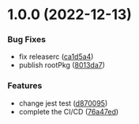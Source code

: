 # 1.0.0 (2022-12-13)


### Bug Fixes

* fix releaserc ([ca1d5a4](https://github.com/plysummer/node-cicd/commit/ca1d5a4a8a660d5c53446544d989a8b0183a1edf))
* publish rootPkg ([8013da7](https://github.com/plysummer/node-cicd/commit/8013da7224fcee80748ff069c18695effc264de2))


### Features

* change jest test ([d870095](https://github.com/plysummer/node-cicd/commit/d8700957d2283394c9cb7985179856479d6e1235))
* complete the CI/CD ([76a47ed](https://github.com/plysummer/node-cicd/commit/76a47ed2983575c9d5e23dd7c74ed61aaca615eb))
